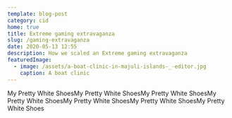 ```yaml
---
template: blog-post
category: cid
home: true
title: Extreme gaming extravaganza
slug: /gaming-extravaganza
date: 2020-05-13 12:55
description: How we scaled an Extreme gaming extravaganza
featuredImage: 
  - image: /assets/a-boat-clinic-in-majuli-islands-_-editor.jpg
    caption: A boat clinic
---
```

My Pretty White ShoesMy Pretty White ShoesMy Pretty White ShoesMy Pretty White ShoesMy Pretty White ShoesMy Pretty White ShoesMy Pretty White Shoes